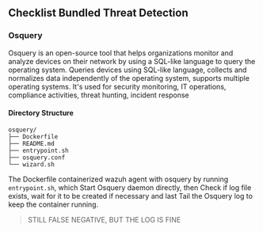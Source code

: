 ## Checklist Bundled Threat Detection

### Osquery

Osquery is an open-source tool that helps organizations monitor and analyze devices on their network by using a SQL-like language to query the operating system. Queries devices using SQL-like language, collects and normalizes data independently of the operating system, supports multiple operating systems. It's used for security monitoring, IT operations, compliance activities, threat hunting, incident response

#### Directory Structure

```
osquery/
├── Dockerfile
├── README.md
├── entrypoint.sh
├── osquery.conf
└── wizard.sh
```

The Dockerfile containerized wazuh agent with osquery by running `entrypoint.sh`, which Start Osquery daemon directly, then Check if log file exists, wait for it to be created if necessary and last Tail the Osquery log to keep the container running.

> STILL FALSE NEGATIVE, BUT THE LOG IS FINE

